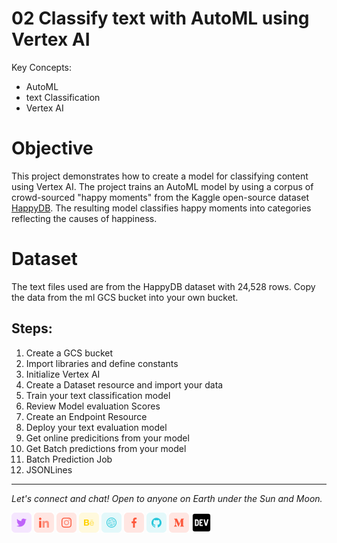 
# 02 Classify text with AutoML using Vertex AI 

Key Concepts: 
- AutoML 
- text Classification
- Vertex AI

# Objective 
This project demonstrates how to create a model for classifying content using Vertex AI. The project trains an AutoML model by using a corpus of crowd-sourced "happy moments" from the Kaggle open-source dataset [HappyDB](https://www.kaggle.com/ritresearch/happydb). The resulting model classifies happy moments into categories reflecting the causes of happiness.

# Dataset
The text files used are from the HappyDB dataset with 24,528 rows. Copy the data from the ml GCS bucket into your own bucket. 

## Steps:
1. Create a GCS bucket 
1. Import libraries and define constants 
1. Initialize Vertex AI
1. Create a Dataset resource and import your data 
1. Train your text classification model 
1. Review Model evaluation Scores 
1. Create an Endpoint Resource
1. Deploy your text evaluation model 
1. Get online predicitions from your model 
1. Get Batch predictions from your model 
1. Batch Prediction Job 
1. JSONLines 


--------------------------------------------------------------------------------

_Let's connect and chat! Open to anyone on Earth under the Sun and Moon._

[![](https://github.com/paulycloud/paulycloud/blob/main/assets/twitter.png)](https://twitter.com/paulycloud) [![](https://github.com/paulycloud/paulycloud/blob/main/assets/linkedin.png)](https://www.linkedin.com/in/paulmkamau/) [![](https://github.com/paulycloud/paulycloud/blob/main/assets/insta.png)](https://www.instagram.com/paulykamau) [![](https://github.com/paulycloud/paulycloud/blob/main/assets/behance.png)](https://www.behance.net/paulycloud) [![](https://github.com/paulycloud/paulycloud/blob/main/assets/dribbble.png)](https://dribbble.com/paulycloud) [![](https://github.com/paulycloud/paulycloud/blob/main/assets/facebook.png)](https://www.facebook.com/paul.m.kamau.3/) [![](https://github.com/paulycloud/paulycloud/blob/main/assets/github.png)](https://github.com/paulycloud) [![](https://github.com/paulycloud/paulycloud/blob/main/assets/medium.png)](https://medium.com/@paulkamau) [![](https://github.com/paulycloud/paulycloud/blob/main/assets/dev.png)](https://dev.to/paulycloud)